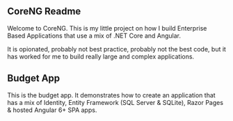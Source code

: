 ## CoreNG Readme

Welcome to CoreNG. This is my little project on how I build Enterprise Based Applications that use a mix of .NET Core and Angular.

It is opionated, probably not best practice, probably not the best code, but it has worked for me to build really large and complex applications.

## Budget App
This is the budget app. It demonstrates how to create an application that has a mix of Identity, Entity Framework (SQL Server & SQLite), Razor Pages & hosted Angular 6+ SPA apps.

